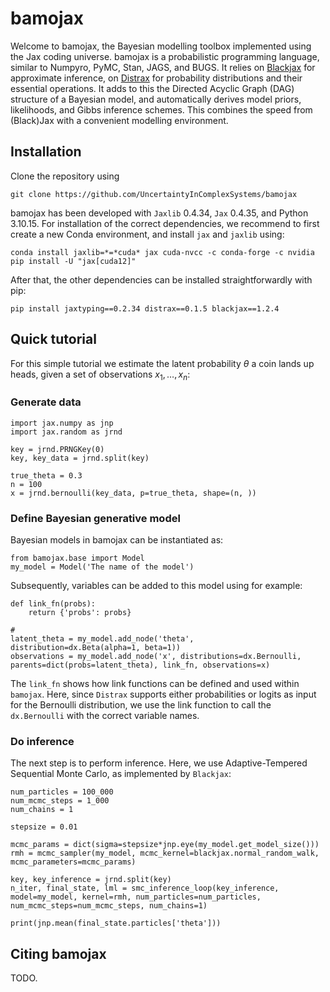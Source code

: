# bamojax

Welcome to bamojax, the Bayesian modelling toolbox implemented using the Jax coding universe. bamojax is a probabilistic programming language, similar to Numpyro, PyMC, Stan, JAGS, and BUGS. It relies on [Blackjax](https://blackjax-devs.github.io/blackjax/) for approximate inference, on [Distrax](https://github.com/google-deepmind/distrax) for probability distributions and their essential operations. It adds to this the Directed Acyclic Graph (DAG) structure of a Bayesian model, and automatically derives model priors, likelihoods, and Gibbs inference schemes. This combines the speed from (Black)Jax with a convenient modelling environment.

## Installation

Clone the repository using 

```
git clone https://github.com/UncertaintyInComplexSystems/bamojax
```

bamojax has been developed with `Jaxlib` 0.4.34, `Jax` 0.4.35, and Python 3.10.15. For installation of the correct dependencies, we recommend to first create a new Conda environment, and install `jax` and `jaxlib` using:

``` 
conda install jaxlib=*=*cuda* jax cuda-nvcc -c conda-forge -c nvidia
pip install -U "jax[cuda12]"
``` 

After that, the other dependencies can be installed straightforwardly with pip:

```
pip install jaxtyping==0.2.34 distrax==0.1.5 blackjax==1.2.4
```

## Quick tutorial

For this simple tutorial we estimate the latent probability $\theta$ a coin lands up heads, given a set of observations $x_1, \ldots, x_n$:

### Generate data
``` 
import jax.numpy as jnp
import jax.random as jrnd

key = jrnd.PRNGKey(0)
key, key_data = jrnd.split(key)

true_theta = 0.3
n = 100
x = jrnd.bernoulli(key_data, p=true_theta, shape=(n, ))
```

### Define Bayesian generative model

Bayesian models in bamojax can be instantiated as:

```
from bamojax.base import Model
my_model = Model('The name of the model')
``` 

Subsequently, variables can be added to this model using for example:

```
def link_fn(probs):
    return {'probs': probs}

#
latent_theta = my_model.add_node('theta', distribution=dx.Beta(alpha=1, beta=1))
observations = my_model.add_node('x', distributions=dx.Bernoulli, parents=dict(probs=latent_theta), link_fn, observations=x)
```

The `link_fn` shows how link functions can be defined and used within `bamojax`. Here, since `Distrax` supports either probabilities or logits as input for the Bernoulli distribution, we use the link function to call the `dx.Bernoulli` with the correct variable names.

### Do inference

The next step is to perform inference. Here, we use Adaptive-Tempered Sequential Monte Carlo, as implemented by `Blackjax`:

```
num_particles = 100_000
num_mcmc_steps = 1_000
num_chains = 1

stepsize = 0.01

mcmc_params = dict(sigma=stepsize*jnp.eye(my_model.get_model_size()))
rmh = mcmc_sampler(my_model, mcmc_kernel=blackjax.normal_random_walk, mcmc_parameters=mcmc_params)

key, key_inference = jrnd.split(key)
n_iter, final_state, lml = smc_inference_loop(key_inference, model=my_model, kernel=rmh, num_particles=num_particles, num_mcmc_steps=num_mcmc_steps, num_chains=1)

print(jnp.mean(final_state.particles['theta']))
```


## Citing bamojax

TODO.
